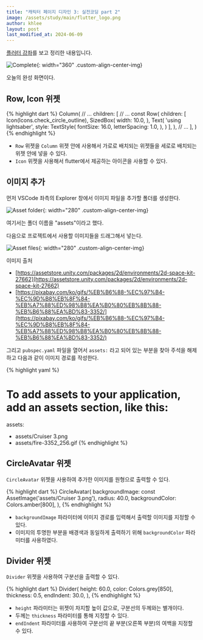 ```yaml
---
title: "캐릭터 페이지 디자인 3: 실전코딩 part 2"
image: /assets/study/main/flutter_logo.png
author: khlee
layout: post
last_modified_at: 2024-06-09
---
```


[플러터 강좌](https://youtu.be/qnnExhBcNTk)를 보고 정리한 내용입니다.

![Complete]({{site.baseurl}}/assets/study/flutter/006_charactor_page_2/complete.png){: width="360" .custom-align-center-img}

오늘의 완성 화면이다.

## Row, Icon 위젯

{% highlight dart %}
Column(
  // ...
  children: [
    // ...
    const Row(
      children: [
        Icon(Icons.check_circle_outline),
        SizedBox(
          width: 10.0,
        ),
        Text(
          'using lightsaber',
          style: TextStyle(
            fontSize: 16.0,
            letterSpacing: 1.0,
          ),
        )
      ],
    ),
    // ...
  ],
)
{% endhighlight %}

* `Row` 위젯을 `Column` 위젯 안에 사용해서 가로로 배치되는 위젯들을 세로로 배치되는 위젯 안에 넣을 수 있다.
* `Icon` 위젯을 사용해서 flutter에서 제공하는 아이콘을 사용할 수 있다.

## 이미지 추가

먼저 VSCode 좌측의 Explorer 창에서 이미지 파일을 추가할 폴더를 생성한다.

![Asset folder]({{site.baseurl}}/assets/study/flutter/006_charactor_page_2/asset_folder.png){: width="280" .custom-align-center-img}

여기서는 폴더 이름을 "assets"이라고 했다.

다음으로 프로젝트에서 사용할 이미지들을 드래그해서 넣는다.

![Asset files]({{site.baseurl}}/assets/study/flutter/006_charactor_page_2/asset_files.png){: width="280" .custom-align-center-img}

이미지 출처
* [https://assetstore.unity.com/packages/2d/environments/2d-space-kit-27662](https://assetstore.unity.com/packages/2d/environments/2d-space-kit-27662)
* [https://pixabay.com/ko/gifs/%EB%B6%88-%EC%97%B4-%EC%9D%B8%EB%8F%84-%EB%A7%88%ED%98%B8%EA%B0%80%EB%8B%88-%EB%B6%88%EA%BD%83-3352/](https://pixabay.com/ko/gifs/%EB%B6%88-%EC%97%B4-%EC%9D%B8%EB%8F%84-%EB%A7%88%ED%98%B8%EA%B0%80%EB%8B%88-%EB%B6%88%EA%BD%83-3352/)

그리고 `pubspec.yaml` 파일을 열어서 `assets:` 라고 되어 있는 부분을 찾아 주석을 해제하고 다음과 같이 이미지 경로를 작성한다.

{% highlight yaml %}
# To add assets to your application, add an assets section, like this:
assets:
  - assets/Cruiser 3.png
  - assets/fire-3352_256.gif
{% endhighlight %}

## CircleAvatar 위젯

`CircleAvatar` 위젯을 사용하여 추가한 이미지를 원형으로 출력할 수 있다.

{% highlight dart %}
CircleAvatar(
  backgroundImage: const AssetImage('assets/Cruiser 3.png'),
  radius: 40.0,
  backgroundColor: Colors.amber[800],
),
{% endhighlight %}

* `backgroundImage` 파라미터에 이미지 경로를 입력해서 출력할 이미지를 지정할 수 있다.
* 이미지의 투명한 부분을 배경색과 동일하게 출력하기 위해 `backgroundColor` 파라미터를 사용하였다.

## Divider 위젯

`Divider` 위젯을 사용하여 구분선을 출력할 수 있다.

{% highlight dart %}
Divider(
  height: 60.0,
  color: Colors.grey[850],
  thickness: 0.5,
  endIndent: 30.0,
),
{% endhighlight %}

* `height` 파라미터는 위젯이 차지할 높이 값으로, 구분선의 두께와는 별개이다.
* 두께는 `thickness` 파라미터를 통해 지정할 수 있다.
* `endIndent` 파라미터를 사용하여 구분선의 끝 부분(오른쪽 부분)의 여백을 지정할 수 있다.
